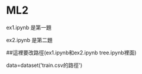 # ML2 
ex1.ipynb 是第一題

ex2.ipynb 是第二題

##這裡要改路徑(ex1.ipynb和ex2.ipynb tree.ipynb裡面)

data=dataset('train.csv的路徑')
